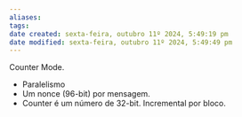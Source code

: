 ```yaml
---
aliases: 
tags: 
date created: sexta-feira, outubro 11º 2024, 5:49:19 pm
date modified: sexta-feira, outubro 11º 2024, 5:49:49 pm
---
```

Counter Mode.
- Paralelismo
- Um nonce (96-bit) por mensagem.
- Counter é um número de 32-bit. Incremental por bloco.
